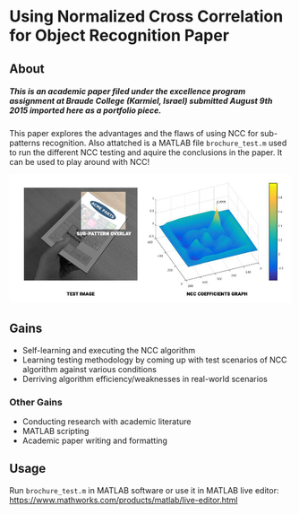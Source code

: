 # Using Normalized Cross Correlation for Object Recognition Paper

## About
##### _This is an academic paper filed under the excellence program assignment at Braude College (Karmiel, Israel) submitted August 9th 2015 imported here as a portfolio piece._

This paper explores the advantages and the flaws of using NCC for sub-patterns recognition. Also attatched is a MATLAB file `brochure_test.m` used to run the different NCC testing and aquire the conclusions in the paper. It can be used to play around with NCC!

![Paper demo illustration](https://raw.githubusercontent.com/bbhitec/ncc_recognition_paper/main/ncc_demo.jpg)


## Gains
- Self-learning and executing the NCC algorithm
- Learning testing methodology by coming up with test scenarios of NCC algorithm against various conditions
- Derriving algorithm efficiency/weaknesses in real-world scenarios
### Other Gains
- Conducting research with academic literature
- MATLAB scripting
- Academic paper writing and formatting


## Usage
Run `brochure_test.m` in MATLAB software or
use it in MATLAB live editor:
https://www.mathworks.com/products/matlab/live-editor.html
